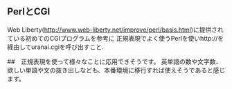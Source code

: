 ## PerlとCGI

Web Liberty(http://www.web-liberty.net/improve/perl/basis.html)に提供されている初めてのCGIプログラムを参考に
正規表現でよく使うPerlを使いhttp://を経由してuranai.cgiを呼び出すこと.

##　正規表現を使って様々なことに応用できそうです。
英単語の数や文字数、欲しい単語や文の抜き出しなども、本番環境に移行すれば使えそうであると感じます。
